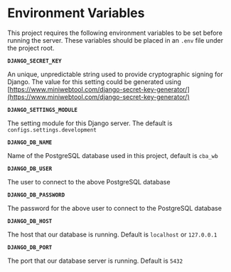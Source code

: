 # Environment Variables

This project requires the following environment variables to be set before running the server. These variables should
be placed in an `.env` file under the project root.

**`DJANGO_SECRET_KEY`**

An unique, unpredictable string used to provide cryptographic signing for Django. The value for this setting could be generated using [https://www.miniwebtool.com/django-secret-key-generator/](https://www.miniwebtool.com/django-secret-key-generator/)



**`DJANGO_SETTINGS_MODULE`**

The setting module for this Django server. The default is `configs.settings.development`


**`DJANGO_DB_NAME`**

Name of the PostgreSQL database used in this project, default is `cba_wb`


**`DJANGO_DB_USER`**

The user to connect to the above PostgreSQL database


**`DJANGO_DB_PASSWORD`**

The password for the above user to connect to the PostgreSQL database


**`DJANGO_DB_HOST`**

The host that our database is running. Default is `localhost` or `127.0.0.1`


**`DJANGO_DB_PORT`**

The port that our database server is running. Default is `5432`